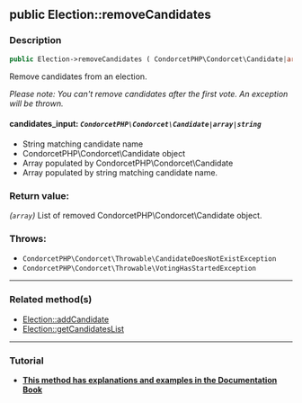 ## public Election::removeCandidates

### Description    

```php
public Election->removeCandidates ( CondorcetPHP\Condorcet\Candidate|array|string $candidates_input ): array
```

Remove candidates from an election.

*Please note: You can't remove candidates after the first vote. An exception will be thrown.*
    

#### **candidates_input:** *```CondorcetPHP\Condorcet\Candidate|array|string```*   
* String matching candidate name
* CondorcetPHP\Condorcet\Candidate object
* Array populated by CondorcetPHP\Condorcet\Candidate
* Array populated by string matching candidate name.    


### Return value:   

*(```array```)* List of removed CondorcetPHP\Condorcet\Candidate object.



### Throws:   

* ```CondorcetPHP\Condorcet\Throwable\CandidateDoesNotExistException```
* ```CondorcetPHP\Condorcet\Throwable\VotingHasStartedException```

---------------------------------------

### Related method(s)      

* [Election::addCandidate](/Docs/ApiReferences/Election%20Class/public%20Election--addCandidate.md)    
* [Election::getCandidatesList](/Docs/ApiReferences/Election%20Class/public%20Election--getCandidatesList.md)    

---------------------------------------

### Tutorial

* **[This method has explanations and examples in the Documentation Book](https://www.condorcet.io#/3.AsPhpLibrary/4.Candidates)**    
